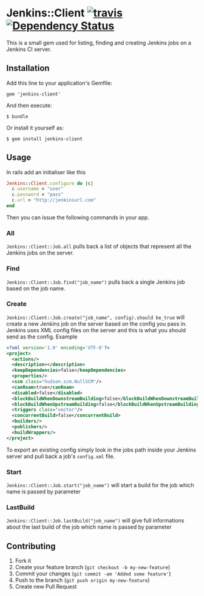 # Jenkins::Client [![travis](https://secure.travis-ci.org/john-griffin/jenkins-client.png)](http://travis-ci.org/john-griffin/jenkins-client) [![Dependency Status](https://gemnasium.com/john-griffin/jenkins-client.png)](https://gemnasium.com/john-griffin/jenkins-client)

This is a small gem used for listing, finding and creating Jenkins jobs on a Jenkins CI server.

## Installation

Add this line to your application's Gemfile:

    gem 'jenkins-client'

And then execute:

    $ bundle

Or install it yourself as:

    $ gem install jenkins-client

## Usage

In rails add an initialiser like this

``` ruby
Jenkins::Client.configure do |c|
  c.username = "user"
  c.password = "pass"
  c.url = "http://jenkinsurl.com"
end
```

Then you can issue the following commands in your app.

### All

`Jenkins::Client::Job.all` pulls back a list of objects that represent all the Jenkins jobs on the server.

### Find

`Jenkins::Client::Job.find("job_name")` pulls back a single Jenkins job based on the job name.

### Create

`Jenkins::Client::Job.create("job_name", config).should be_true` will create a new Jenkins job on the server based on the config you pass in. Jenkins uses XML config files on the server and this is what you should send as the config. Example

``` xml
<?xml version='1.0' encoding='UTF-8'?>
<project>
  <actions/>
  <description></description>
  <keepDependencies>false</keepDependencies>
  <properties/>
  <scm class="hudson.scm.NullSCM"/>
  <canRoam>true</canRoam>
  <disabled>false</disabled>
  <blockBuildWhenDownstreamBuilding>false</blockBuildWhenDownstreamBuilding>
  <blockBuildWhenUpstreamBuilding>false</blockBuildWhenUpstreamBuilding>
  <triggers class="vector"/>
  <concurrentBuild>false</concurrentBuild>
  <builders/>
  <publishers/>
  <buildWrappers/>
</project>
```

To export an existing config simply look in the jobs path inside your Jenkins server and pull back a job's `config.xml` file.

### Start

`Jenkins::Client::Job.start("job_name")` will start a build for the job which name is passed by parameter

### LastBuild

`Jenkins::Client::Job.lastBuild("job_name")` will give full informations about the last build of the job which name is passed by parameter

## Contributing

1. Fork it
2. Create your feature branch (`git checkout -b my-new-feature`)
3. Commit your changes (`git commit -am 'Added some feature'`)
4. Push to the branch (`git push origin my-new-feature`)
5. Create new Pull Request
